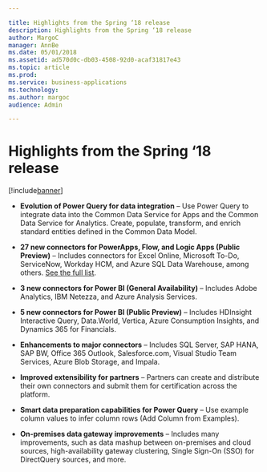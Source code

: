 ```yaml
---

title: Highlights from the Spring ‘18 release
description: Highlights from the Spring ‘18 release
author: MargoC
manager: AnnBe
ms.date: 05/01/2018
ms.assetid: ad570d0c-db03-4508-92d0-acaf31817e43
ms.topic: article
ms.prod: 
ms.service: business-applications
ms.technology: 
ms.author: margoc
audience: Admin

---
```


# Highlights from the Spring ‘18 release 

[!include[banner](../../includes/banner.md)]

-   **Evolution of Power Query for data integration** – Use Power Query to
    integrate data into the Common Data Service for Apps and the Common Data
    Service for Analytics. Create, populate, transform, and enrich standard
    entities defined in the Common Data Model.

-   **27 new connectors for PowerApps, Flow, and Logic Apps (Public Preview)** –
    Includes connectors for Excel Online, Microsoft To-Do, ServiceNow, Workday
    HCM, and Azure SQL Data Warehouse, among others. [See the full
    list](#FullList).

-   **3 new connectors for Power BI (General Availability)** – Includes Adobe
    Analytics, IBM Netezza, and Azure Analysis Services.

-   **5 new connectors for Power BI (Public Preview)** – Includes HDInsight
    Interactive Query, Data.World, Vertica, Azure Consumption Insights, and
    Dynamics 365 for Financials.

-   **Enhancements to major connectors** – Includes SQL Server, SAP HANA, SAP
    BW, Office 365 Outlook, Salesforce.com, Visual Studio Team Services, Azure
    Blob Storage, and Impala.

-   **Improved extensibility for partners** – Partners can create and distribute
    their own connectors and submit them for certification across the platform.

-   **Smart data preparation capabilities for Power Query** – Use example column
    values to infer column rows (Add Column from Examples).

-   **On-premises data gateway improvements** – Includes many improvements, such
    as data mashup between on-premises and cloud sources, high-availability
    gateway clustering, Single Sign-On (SSO) for DirectQuery sources, and more.
